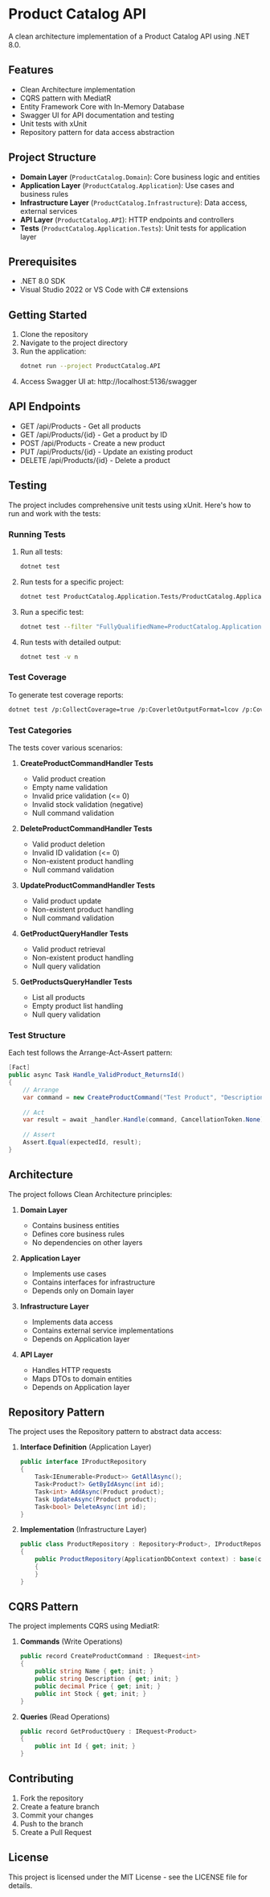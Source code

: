 # Product Catalog API

A clean architecture implementation of a Product Catalog API using .NET 8.0.

## Features

- Clean Architecture implementation
- CQRS pattern with MediatR
- Entity Framework Core with In-Memory Database
- Swagger UI for API documentation and testing
- Unit tests with xUnit
- Repository pattern for data access abstraction

## Project Structure

- **Domain Layer** (`ProductCatalog.Domain`): Core business logic and entities
- **Application Layer** (`ProductCatalog.Application`): Use cases and business rules
- **Infrastructure Layer** (`ProductCatalog.Infrastructure`): Data access, external services
- **API Layer** (`ProductCatalog.API`): HTTP endpoints and controllers
- **Tests** (`ProductCatalog.Application.Tests`): Unit tests for application layer

## Prerequisites

- .NET 8.0 SDK
- Visual Studio 2022 or VS Code with C# extensions

## Getting Started

1. Clone the repository
2. Navigate to the project directory
3. Run the application:
   ```bash
   dotnet run --project ProductCatalog.API
   ```
4. Access Swagger UI at: http://localhost:5136/swagger

## API Endpoints

- GET /api/Products - Get all products
- GET /api/Products/{id} - Get a product by ID
- POST /api/Products - Create a new product
- PUT /api/Products/{id} - Update an existing product
- DELETE /api/Products/{id} - Delete a product

## Testing

The project includes comprehensive unit tests using xUnit. Here's how to run and work with the tests:

### Running Tests

1. Run all tests:
   ```bash
   dotnet test
   ```

2. Run tests for a specific project:
   ```bash
   dotnet test ProductCatalog.Application.Tests/ProductCatalog.Application.Tests.csproj
   ```

3. Run a specific test:
   ```bash
   dotnet test --filter "FullyQualifiedName=ProductCatalog.Application.Tests.Commands.CreateProductCommandHandlerTests.Handle_ValidProduct_ReturnsId"
   ```

4. Run tests with detailed output:
   ```bash
   dotnet test -v n
   ```

### Test Coverage

To generate test coverage reports:
```bash
dotnet test /p:CollectCoverage=true /p:CoverletOutputFormat=lcov /p:CoverletOutput=./lcov.info
```

### Test Categories

The tests cover various scenarios:

1. **CreateProductCommandHandler Tests**
   - Valid product creation
   - Empty name validation
   - Invalid price validation (<= 0)
   - Invalid stock validation (negative)
   - Null command validation

2. **DeleteProductCommandHandler Tests**
   - Valid product deletion
   - Invalid ID validation (<= 0)
   - Non-existent product handling
   - Null command validation

3. **UpdateProductCommandHandler Tests**
   - Valid product update
   - Non-existent product handling
   - Null command validation

4. **GetProductQueryHandler Tests**
   - Valid product retrieval
   - Non-existent product handling
   - Null query validation

5. **GetProductsQueryHandler Tests**
   - List all products
   - Empty product list handling
   - Null query validation

### Test Structure

Each test follows the Arrange-Act-Assert pattern:
```csharp
[Fact]
public async Task Handle_ValidProduct_ReturnsId()
{
    // Arrange
    var command = new CreateProductCommand("Test Product", "Description", 99.99m, 10);
    
    // Act
    var result = await _handler.Handle(command, CancellationToken.None);
    
    // Assert
    Assert.Equal(expectedId, result);
}
```

## Architecture

The project follows Clean Architecture principles:

1. **Domain Layer**
   - Contains business entities
   - Defines core business rules
   - No dependencies on other layers

2. **Application Layer**
   - Implements use cases
   - Contains interfaces for infrastructure
   - Depends only on Domain layer

3. **Infrastructure Layer**
   - Implements data access
   - Contains external service implementations
   - Depends on Application layer

4. **API Layer**
   - Handles HTTP requests
   - Maps DTOs to domain entities
   - Depends on Application layer

## Repository Pattern

The project uses the Repository pattern to abstract data access:

1. **Interface Definition** (Application Layer)
   ```csharp
   public interface IProductRepository
   {
       Task<IEnumerable<Product>> GetAllAsync();
       Task<Product?> GetByIdAsync(int id);
       Task<int> AddAsync(Product product);
       Task UpdateAsync(Product product);
       Task<bool> DeleteAsync(int id);
   }
   ```

2. **Implementation** (Infrastructure Layer)
   ```csharp
   public class ProductRepository : Repository<Product>, IProductRepository
   {
       public ProductRepository(ApplicationDbContext context) : base(context)
       {
       }
   }
   ```

## CQRS Pattern

The project implements CQRS using MediatR:

1. **Commands** (Write Operations)
   ```csharp
   public record CreateProductCommand : IRequest<int>
   {
       public string Name { get; init; }
       public string Description { get; init; }
       public decimal Price { get; init; }
       public int Stock { get; init; }
   }
   ```

2. **Queries** (Read Operations)
   ```csharp
   public record GetProductQuery : IRequest<Product>
   {
       public int Id { get; init; }
   }
   ```

## Contributing

1. Fork the repository
2. Create a feature branch
3. Commit your changes
4. Push to the branch
5. Create a Pull Request

## License

This project is licensed under the MIT License - see the LICENSE file for details.
